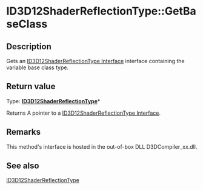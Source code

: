 # ID3D12ShaderReflectionType::GetBaseClass

## Description

Gets an [ID3D12ShaderReflectionType Interface](https://learn.microsoft.com/windows/desktop/api/d3d12shader/nn-d3d12shader-id3d12shaderreflectiontype) interface containing the variable base class type.

## Return value

Type: **[ID3D12ShaderReflectionType](https://learn.microsoft.com/windows/desktop/api/d3d12shader/nn-d3d12shader-id3d12shaderreflectiontype)***

Returns A pointer to a [ID3D12ShaderReflectionType Interface](https://learn.microsoft.com/windows/desktop/api/d3d12shader/nn-d3d12shader-id3d12shaderreflectiontype).

## Remarks

This method's interface is hosted in the out-of-box DLL D3DCompiler_xx.dll.

## See also

[ID3D12ShaderReflectionType](https://learn.microsoft.com/windows/desktop/api/d3d12shader/nn-d3d12shader-id3d12shaderreflectiontype)